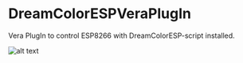 # DreamColorESPVeraPlugIn
Vera PlugIn to control ESP8266 with DreamColorESP-script installed.

![alt text](http://url/to/img.png)
